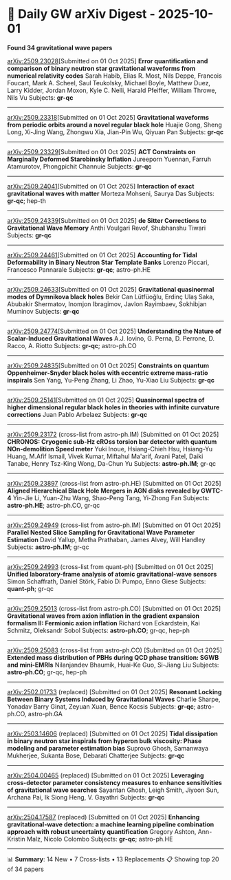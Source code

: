 # 📡 Daily GW arXiv Digest - 2025-10-01
**Found 34 gravitational wave papers**

[arXiv:2509.23028](https://arxiv.org/abs/2509.23028)[Submitted on 01 Oct 2025]
**Error quantification and comparison of binary neutron star gravitational waveforms from numerical relativity codes**
Sarah Habib, Elias R. Most, Nils Deppe, Francois Foucart, Mark A. Scheel, Saul Teukolsky, Michael Boyle, Matthew Duez, Larry Kidder, Jordan Moxon, Kyle C. Nelli, Harald Pfeiffer, William Throwe, Nils Vu
Subjects: **gr-qc**

---

[arXiv:2509.23318](https://arxiv.org/abs/2509.23318)[Submitted on 01 Oct 2025]
**Gravitational waveforms from periodic orbits around a novel regular black hole**
Huajie Gong, Sheng Long, Xi-Jing Wang, Zhongwu Xia, Jian-Pin Wu, Qiyuan Pan
Subjects: **gr-qc**

---

[arXiv:2509.23329](https://arxiv.org/abs/2509.23329)[Submitted on 01 Oct 2025]
**ACT Constraints on Marginally Deformed Starobinsky Inflation**
Jureeporn Yuennan, Farruh Atamurotov, Phongpichit Channuie
Subjects: **gr-qc**

---

[arXiv:2509.24041](https://arxiv.org/abs/2509.24041)[Submitted on 01 Oct 2025]
**Interaction of exact gravitational waves with matter**
Morteza Mohseni, Saurya Das
Subjects: **gr-qc**; hep-th

---

[arXiv:2509.24339](https://arxiv.org/abs/2509.24339)[Submitted on 01 Oct 2025]
**de Sitter Corrections to Gravitational Wave Memory**
Anthi Voulgari Revof, Shubhanshu Tiwari
Subjects: **gr-qc**

---

[arXiv:2509.24461](https://arxiv.org/abs/2509.24461)[Submitted on 01 Oct 2025]
**Accounting for Tidal Deformability in Binary Neutron Star Template Banks**
Lorenzo Piccari, Francesco Pannarale
Subjects: **gr-qc**; astro-ph.HE

---

[arXiv:2509.24633](https://arxiv.org/abs/2509.24633)[Submitted on 01 Oct 2025]
**Gravitational quasinormal modes of Dymnikova black holes**
Bekir Can Lütfüoğlu, Erdinç Ulaş Saka, Abubakir Shermatov, Inomjon Ibragimov, Javlon Rayimbaev, Sokhibjan Muminov
Subjects: **gr-qc**

---

[arXiv:2509.24774](https://arxiv.org/abs/2509.24774)[Submitted on 01 Oct 2025]
**Understanding the Nature of Scalar-Induced Gravitational Waves**
A.J. Iovino, G. Perna, D. Perrone, D. Racco, A. Riotto
Subjects: **gr-qc**; astro-ph.CO

---

[arXiv:2509.24835](https://arxiv.org/abs/2509.24835)[Submitted on 01 Oct 2025]
**Constraints on quantum Oppenheimer-Snyder black holes with eccentric extreme mass-ratio inspirals**
Sen Yang, Yu-Peng Zhang, Li Zhao, Yu-Xiao Liu
Subjects: **gr-qc**

---

[arXiv:2509.25141](https://arxiv.org/abs/2509.25141)[Submitted on 01 Oct 2025]
**Quasinormal spectra of higher dimensional regular black holes in theories with infinite curvature corrections**
Juan Pablo Arbelaez
Subjects: **gr-qc**

---

[arXiv:2509.23172](https://arxiv.org/abs/2509.23172) (cross-list from astro-ph.IM) [Submitted on 01 Oct 2025]
**CHRONOS: Cryogenic sub-Hz cROss torsion bar detector with quantum NOn-demolition Speed meter**
Yuki Inoue, Hsiang-Chieh Hsu, Hsiang-Yu Huang, M.Afif Ismail, Vivek Kumar, Miftahul Ma'arif, Avani Patel, Daiki Tanabe, Henry Tsz-King Wong, Da-Chun Yu
Subjects: **astro-ph.IM**; gr-qc

---

[arXiv:2509.23897](https://arxiv.org/abs/2509.23897) (cross-list from astro-ph.HE) [Submitted on 01 Oct 2025]
**Aligned Hierarchical Black Hole Mergers in AGN disks revealed by GWTC-4**
Yin-Jie Li, Yuan-Zhu Wang, Shao-Peng Tang, Yi-Zhong Fan
Subjects: **astro-ph.HE**; astro-ph.CO, gr-qc

---

[arXiv:2509.24949](https://arxiv.org/abs/2509.24949) (cross-list from astro-ph.IM) [Submitted on 01 Oct 2025]
**Parallel Nested Slice Sampling for Gravitational Wave Parameter Estimation**
David Yallup, Metha Prathaban, James Alvey, Will Handley
Subjects: **astro-ph.IM**; gr-qc

---

[arXiv:2509.24993](https://arxiv.org/abs/2509.24993) (cross-list from quant-ph) [Submitted on 01 Oct 2025]
**Unified laboratory-frame analysis of atomic gravitational-wave sensors**
Simon Schaffrath, Daniel Störk, Fabio Di Pumpo, Enno Giese
Subjects: **quant-ph**; gr-qc

---

[arXiv:2509.25013](https://arxiv.org/abs/2509.25013) (cross-list from astro-ph.CO) [Submitted on 01 Oct 2025]
**Gravitational waves from axion inflation in the gradient expansion formalism II: Fermionic axion inflation**
Richard von Eckardstein, Kai Schmitz, Oleksandr Sobol
Subjects: **astro-ph.CO**; gr-qc, hep-ph

---

[arXiv:2509.25083](https://arxiv.org/abs/2509.25083) (cross-list from astro-ph.CO) [Submitted on 01 Oct 2025]
**Extended mass distribution of PBHs during QCD phase transition: SGWB and mini-EMRIs**
Nilanjandev Bhaumik, Huai-Ke Guo, Si-Jiang Liu
Subjects: **astro-ph.CO**; gr-qc, hep-ph

---

[arXiv:2502.01733](https://arxiv.org/abs/2502.01733) (replaced) [Submitted on 01 Oct 2025]
**Resonant Locking Between Binary Systems Induced by Gravitational Waves**
Charlie Sharpe, Yonadav Barry Ginat, Zeyuan Xuan, Bence Kocsis
Subjects: **gr-qc**; astro-ph.CO, astro-ph.GA

---

[arXiv:2503.14606](https://arxiv.org/abs/2503.14606) (replaced) [Submitted on 01 Oct 2025]
**Tidal dissipation in binary neutron star inspirals from hyperon bulk viscosity: Phase modeling and parameter estimation bias**
Suprovo Ghosh, Samanwaya Mukherjee, Sukanta Bose, Debarati Chatterjee
Subjects: **gr-qc**

---

[arXiv:2504.00465](https://arxiv.org/abs/2504.00465) (replaced) [Submitted on 01 Oct 2025]
**Leveraging cross-detector parameter consistency measures to enhance sensitivities of gravitational wave searches**
Sayantan Ghosh, Leigh Smith, Jiyoon Sun, Archana Pai, Ik Siong Heng, V. Gayathri
Subjects: **gr-qc**

---

[arXiv:2504.17587](https://arxiv.org/abs/2504.17587) (replaced) [Submitted on 01 Oct 2025]
**Enhancing gravitational-wave detection: a machine learning pipeline combination approach with robust uncertainty quantification**
Gregory Ashton, Ann-Kristin Malz, Nicolo Colombo
Subjects: **gr-qc**; astro-ph.HE

---

📊 **Summary**: 14 New • 7 Cross-lists • 13 Replacements
📋 Showing top 20 of 34 papers